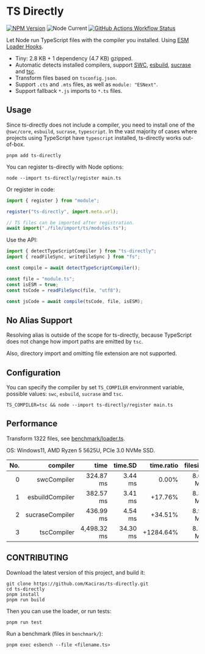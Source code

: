 # TS Directly

[![NPM Version](https://img.shields.io/npm/v/ts-directly?style=flat-square)](https://www.npmjs.com/package/ts-directly)
![Node Current](https://img.shields.io/node/v/ts-directly?style=flat-square)
[![GitHub Actions Workflow Status](https://img.shields.io/github/actions/workflow/status/Kaciras/ts-directly/test.yml?style=flat-square)](https://github.com/Kaciras/ts-directly/actions/workflows/test.yml)

Let Node run TypeScript files with the compiler you installed. Using [ESM Loader Hooks](https://nodejs.org/docs/latest/api/module.html#customization-hooks).

* Tiny: 2.8 KB + 1 dependency (4.7 KB) gzipped.
* Automatic detects installed compilers, support [SWC](https://swc.rs), [esbuild](https://esbuild.github.io), [sucrase](https://github.com/alangpierce/sucrase) and [tsc](https://github.com/microsoft/TypeScript/wiki/Using-the-Compiler-API#a-simple-transform-function).
* Transform files based on `tsconfig.json`.
* Support `.cts` and `.mts` files, as well as `module: "ESNext"`.
* Support fallback `*.js` imports to `*.ts` files.

## Usage

Since ts-directly does not include a compiler, you need to install one of the `@swc/core`, `esbuild`, `sucrase`, `typescript`. In the vast majority of cases where projects using TypeScript have `typescript` installed, ts-directly works out-of-box.

```shell
pnpm add ts-directly
```

You can register ts-directly with Node options:

```shell
node --import ts-directly/register main.ts
```

Or register in code:

```javascript
import { register } from "module";

register("ts-directly", import.meta.url);

// TS files can be imported after registration.
await import("./file/import/ts/modules.ts");
```

Use the API:

```javascript
import { detectTypeScriptCompiler } from "ts-directly";
import { readFileSync, writeFileSync } from "fs";

const compile = await detectTypeScriptCompiler();

const file = "module.ts";
const isESM = true;
const tsCode = readFileSync(file, "utf8");

const jsCode = await compile(tsCode, file, isESM);
```

## No Alias Support

Resolving alias is outside of the scope for ts-directly, because TypeScript does not change how import paths are emitted by `tsc`.

Also, directory import and omitting file extension are not supported.

## Configuration

You can specify the compiler by set `TS_COMPILER` environment variable, possible values: `swc`, `esbuild`, `sucrase` and `tsc`.

```shell
TS_COMPILER=tsc && node --import ts-directly/register main.ts
```

## Performance

Transform 1322 files, see [benchmark/loader.ts](https://github.com/Kaciras/ts-directly/blob/master/benchmark/loader.ts).

OS: Windows11, AMD Ryzen 5 5625U, PCIe 3.0 NVMe SSD.

| No. |        compiler |        time |  time.SD | time.ratio | filesize | filesize.ratio |
|----:|----------------:|------------:|---------:|-----------:|---------:|---------------:|
|   0 |     swcCompiler |   324.87 ms |  3.44 ms |      0.00% | 8.67 MiB |          0.00% |
|   1 | esbuildCompiler |   382.57 ms |  3.41 ms |    +17.76% | 8.33 MiB |         -3.94% |
|   2 | sucraseCompiler |   436.99 ms |  4.54 ms |    +34.51% | 8.96 MiB |         +3.35% |
|   3 |     tscCompiler | 4,498.32 ms | 34.30 ms |  +1284.64% | 8.75 MiB |         +0.92% |

## CONTRIBUTING

Download the latest version of this project, and build it:

```shell
git clone https://github.com/Kaciras/ts-directly.git
cd ts-directly
pnpm install
pnpm run build
```

Then you can use the loader, or run tests:

```shell
pnpm run test
```

Run a benchmark (files in `benchmark/`):

```shell
pnpm exec esbench --file <filename.ts>
```
